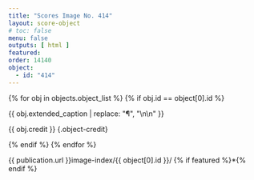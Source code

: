 ```yaml
---
title: "Scores Image No. 414"
layout: score-object
# toc: false
menu: false
outputs: [ html ]
featured: 
order: 14140
object:
  - id: "414"
---
```


{% for obj in objects.object_list %}
{% if obj.id == object[0].id %}

{{ obj.extended_caption | replace: "¶", "\n\n" }}

{{ obj.credit }} {.object-credit}

{% endif %}
{% endfor %}

<div class="object-credit object-url is-print-only">

{{ publication.url }}image-index/{{ object[0].id }}/ {% if featured %}*{% endif %}

</div>
